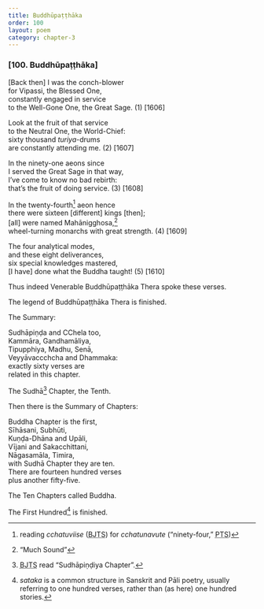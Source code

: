 ```yaml
---
title: Buddhūpaṭṭhāka
order: 100
layout: poem
category: chapter-3
---
```


### \[100. Buddhūpaṭṭhāka\]

\[Back then\] I was the conch-blower  
for Vipassi, the Blessed One,  
constantly engaged in service  
to the Well-Gone One, the Great Sage. (1) \[1606\]

Look at the fruit of that service  
to the Neutral One, the World-Chief:  
sixty thousand *turiya*-drums  
are constantly attending me. (2) \[1607\]

In the ninety-one aeons since  
I served the Great Sage in that way,  
I’ve come to know no bad rebirth:  
that’s the fruit of doing service. (3) \[1608\]

In the twenty-fourth[^1] aeon hence  
there were sixteen \[different\] kings \[then\];  
\[all\] were named Mahānigghosa,[^2]  
wheel-turning monarchs with great strength. (4) \[1609\]

The four analytical modes,  
and these eight deliverances,  
six special knowledges mastered,  
\[I have\] done what the Buddha taught! (5) \[1610\]

Thus indeed Venerable Buddhūpaṭṭhāka Thera spoke these verses.

The legend of Buddhūpaṭṭhāka Thera is finished.

The Summary:

Sudhāpiṇḍa and <span class="diacritics" data-state="on">C</span><span class="no-diacritics" data-state="off">Ch</span>ela too,  
Kammāra, Gandhamāliya,  
Tipupphiya, Madhu, Senā,  
Veyyāva<span class="diacritics" data-state="on">cc</span><span class="no-diacritics" data-state="off">chch</span>a and Dhammaka:  
exactly sixty verses are  
related in this chapter.

The Sudhā[^3] Chapter, the Tenth.

Then there is the Summary of Chapters:

Buddha Chapter is the first,  
Sīhāsani, Subhūti,  
Kuṇḍa-Dhāna and Upāli,  
Vījani and Saka<span class="diacritics" data-state="on">c</span><span class="no-diacritics" data-state="off">ch</span>ittani,  
Nāgasamāla, Timira,  
with Sudhā Chapter they are ten.  
There are fourteen hundred verses  
plus another fifty-five.

The Ten Chapters called Buddha.

The First Hundred[^4] is finished.

[^1]: reading *<span class="diacritics" data-state="on">c</span><span class="no-diacritics" data-state="off">ch</span>atuviise* (<abbr title="Buddha Jayanthi Tripitaka Series">BJTS</abbr>) for *<span class="diacritics" data-state="on">c</span><span class="no-diacritics" data-state="off">ch</span>atunavute* (“ninety-four,” <abbr title="Pali Text Society">PTS</abbr>)

[^2]: “Much Sound”

[^3]: <abbr title="Buddha Jayanthi Tripitaka Series">BJTS</abbr> read “Sudhāpiṇḍiya Chapter”.

[^4]: *sataka* is a common structure in Sanskrit and Pāli poetry, usually referring to one hundred verses, rather than (as here) one hundred stories.
